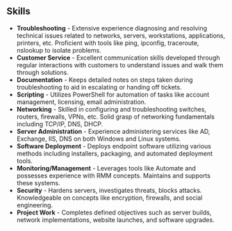 ## Skills
- **Troubleshooting** - Extensive experience diagnosing and resolving technical issues related to networks, servers, workstations, applications, printers, etc. Proficient with tools like ping, ipconfig, traceroute, nslookup to isolate problems.
- **Customer Service** - Excellent communication skills developed through regular interactions with customers to understand issues and walk them through solutions.
- **Documentation** - Keeps detailed notes on steps taken during troubleshooting to aid in escalating or handing off tickets.
- **Scripting** - Utilizes PowerShell for automation of tasks like account management, licensing, email administration.
- **Networking** - Skilled in configuring and troubleshooting switches, routers, firewalls, VPNs, etc. Solid grasp of networking fundamentals including TCP/IP, DNS, DHCP.
- **Server Administration** - Experience administering services like AD, Exchange, IIS, DNS on both Windows and Linux systems.
- **Software Deployment** - Deploys endpoint software utilizing various methods including installers, packaging, and automated deployment tools.
- **Monitoring/Management** - Leverages tools like Automate and possesses experience with RMM concepts. Maintains and supports these systems.
- **Security** - Hardens servers, investigates threats, blocks attacks. Knowledgeable on concepts like encryption, firewalls, and social engineering.
- **Project Work** - Completes defined objectives such as server builds, network implementations, website launches, and software upgrades.
